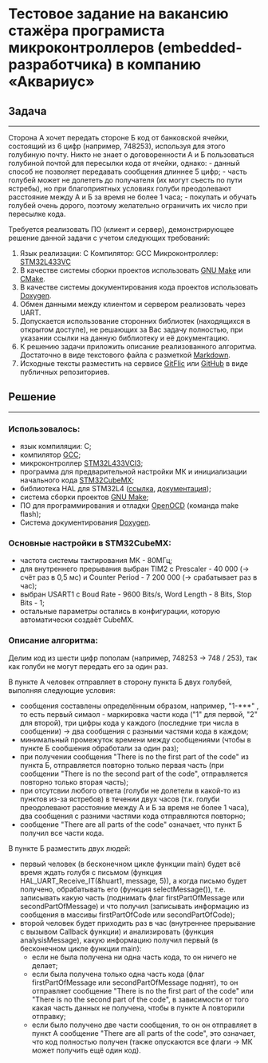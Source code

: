# Тестовое задание на вакансию стажёра програмиста микроконтроллеров (embedded-разработчика) в компанию «Аквариус»

## Задача
------
Сторона A хочет передать стороне Б код от банковской ячейки, состоящий из 6 цифр (например, 748253), используя для этого голубиную почту.
Никто не знает о договоренности А и Б пользоваться голубиной почтой для пересылки кода от ячейки, однако:
    - данный способ не позволяет передавать сообщения длиннее 5 цифр;
    - часть голубей может не долететь до получателя (их могут съесть по пути ястребы), но при благоприятных условиях голуби преодолевают расстояние между А и Б за время не более 1 часа;
    - покупать и обучать голубей очень дорого, поэтому желательно ограничить их число при пересылке кода.

Требуется реализовать ПО (клиент и сервер), демонстрирующее решение данной задачи с учетом следующих требований:
1) Язык реализации: C
         Компилятор: GCC
         Микроконтроллер: [STM32L433VC](https://www.st.com/en/microcontrollers-microprocessors/stm32l433vc.html)
2) В качестве системы сборки проектов использовать [GNU Make](https://www.gnu.org/software/make/) или [CMake](https://cmake.org/).
3) В качестве системы документирования кода проектов использовать [Doxygen](https://www.doxygen.nl/).
4) Обмен данными между клиентом и сервером реализовать через UART.
5) Допускается использование сторонних библиотек (находящихся в открытом доступе), не решающих за Вас задачу полностью, при указании ссылки на данную библиотеку и её документацию.
6) К решению задачи приложить описание реализованного алгоритма. Достаточно в виде текстового файла с разметкой [Markdown](https://ru.wikipedia.org/wiki/Markdown).
7) Исходные тексты разместить на сервисе [GitFlic](https://gitflic.ru/) или [GitHub](https://github.com/) в виде публичных репозиториев.

## Решение
-------------
### Использовалось:
 - язык компиляции: C;
 - компилятор [GCC](https://web.archive.org/web/20220423132709/https://developer.arm.com/tools-and-software/open-source-software/developer-tools/gnu-toolchain/gnu-rm/downloads);
 - микроконтроллер [STM32L433VCI3](https://www.st.com/en/microcontrollers-microprocessors/stm32l433vc.html);
 - программа для предварительной настройки МК и инициализации начального кода [STM32CubeMX](https://www.st.com/en/development-tools/stm32cubemx.html);
 - библиотека HAL для STM32L4 ([ссылка](https://disk.yandex.ru/d/r74X5RML0KI0EA/STM32Cube_FW_Library_C_F_G_H_L_MP/STM32L4), [документация](https://www.st.com/resource/en/user_manual/um1884-description-of-stm32l4l4-hal-and-lowlayer-drivers-stmicroelectronics.pdf));
 - система сборки проектов [GNU Make](https://www.gnu.org/software/make/);
 - ПО для программирования и отладки [OpenOCD](https://gnutoolchains.com/arm-eabi/openocd/) (команда make flash);
 - Система документирования [Doxygen](https://www.doxygen.nl/).

### Основные настройки в STM32CubeMX:
 - частота системы тактирования МК - 80МГц;
 - для внутреннего прерывания выбран TIM2 с Prescaler - 40 000 (-> счёт раз в 0,5 мс) и Counter Period - 7 200 000 (-> срабатывает раз в час);
 - выбран USART1 c Boud Rate - 9600 Bits/s, Word Length - 8 Bits, Stop Bits - 1;
 - остальные параметры остались в конфигурации, которую автоматически создаёт CubeMX.

### Описание алгоритма:
Делим код из шести цифр пополам (например, 748253 -> 748 / 253), так как голуби не могут передать его за один раз.

В пункте А человек отправляет в сторону пункта Б двух голубей, выполняя следующие условия:
- сообщения составлены определённым образом, например, "1-***" , то есть первый симаол - маркировка части кода ("1" для первой, "2" для второй), три цифры кода у каждого (последние три числа в сообщении) -> два сообщения с разными частями кода в каждом;
- минимальный промежуток времени между сообщениями (чтобы в пункте Б сообшения обработали за один раз);
- при получении сообщения "There is no the first part of the code" из пункта Б, отправляется повторно только первая часть (при сообщении "There is no the second part of the code", отправляется повторно только вторая часть);
- при отсутсвии любого ответа (голуби не долетели в какой-то из пунктов из-за ястребов) в течении двух часов (т.к. голуби преодолевают расстояние между А и Б за время не более 1 часа), два сообщения с разними частями кода отправляются повторно;
- сообщение "There are all parts of the code" означает, что пункт Б получил все части кода. 

В пункте Б разместить двух людей:
- первый человек (в бесконечном цикле функции main) будет всё время ждать голубя с письмом (функция HAL_UART_Receive_IT(&huart1, message, 5)), а когда письмо будет получено, обрабатывать его (функция selectMessage()), т.е. записывать какую часть (поднимать флаг firstPartOfMessage или secondPartOfMessage) и что получил (записывать информацию из сообщения в массивы firstPartOfCode или secondPartOfCode);
- второй человек будет приходить раз в час (внутреннее прерывание с вызывом Callback функции) и анализировать (функция analysisMessage), какую информацию получил первый (в бесконечном цикле функции main):
  - если не была получена ни одна часть кода, то он ничего не делает;
  - если была получена только одна часть кода (флаг firstPartOfMessage или secondPartOfMessage поднят), то он отправляет сообщение "There is no the first part of the code" или "There is no the second part of the code", в зависимости от того какая часть данных не получена, чтобы в пункте А повторили отправку;
  - если было получено две части сообщения, то он он отправляет в пункт А сообщение "There are all parts of the code", это означает, что код полностью получен (также опускаются все флаги -> МК может получить ещё один код).
